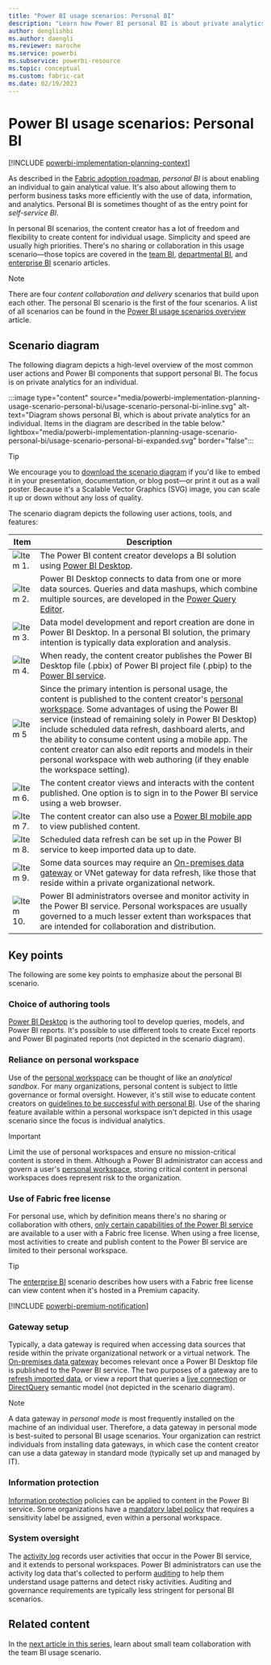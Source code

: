 ```yaml
---
title: "Power BI usage scenarios: Personal BI"
description: "Learn how Power BI personal BI is about private analytics for an individual."
author: denglishbi
ms.author: daengli
ms.reviewer: maroche
ms.service: powerbi
ms.subservice: powerbi-resource
ms.topic: conceptual
ms.custom: fabric-cat
ms.date: 02/19/2023
---
```


# Power BI usage scenarios: Personal BI

[!INCLUDE [powerbi-implementation-planning-context](includes/powerbi-implementation-planning-context.md)]

As described in the [Fabric adoption roadmap](fabric-adoption-roadmap-content-delivery-scope.md#personal), *personal BI* is about enabling an individual to gain analytical value. It's also about allowing them to perform business tasks more efficiently with the use of data, information, and analytics. Personal BI is sometimes thought of as the entry point for *self-service BI*.

In personal BI scenarios, the content creator has a lot of freedom and flexibility to create content for individual usage. Simplicity and speed are usually high priorities. There's no sharing or collaboration in this usage scenario—those topics are covered in the [team BI](powerbi-implementation-planning-usage-scenario-team-bi.md), [departmental BI](powerbi-implementation-planning-usage-scenario-departmental-bi.md), and [enterprise BI](powerbi-implementation-planning-usage-scenario-enterprise-bi.md) scenario articles.

> [!NOTE]
> There are four *content collaboration and delivery* scenarios that build upon each other. The personal BI scenario is the first of the four scenarios. A list of all scenarios can be found in the [Power BI usage scenarios overview](powerbi-implementation-planning-usage-scenario-overview.md) article.

## Scenario diagram

The following diagram depicts a high-level overview of the most common user actions and Power BI components that support personal BI. The focus is on private analytics for an individual.

:::image type="content" source="media/powerbi-implementation-planning-usage-scenario-personal-bi/usage-scenario-personal-bi-inline.svg" alt-text="Diagram shows personal BI, which is about private analytics for an individual. Items in the diagram are described in the table below." lightbox="media/powerbi-implementation-planning-usage-scenario-personal-bi/usage-scenario-personal-bi-expanded.svg" border="false":::

> [!TIP]
> We encourage you to [download the scenario diagram](powerbi-implementation-planning-usage-scenario-diagrams.md#personal-bi) if you'd like to embed it in your presentation, documentation, or blog post—or print it out as a wall poster. Because it's a Scalable Vector Graphics (SVG) image, you can scale it up or down without any loss of quality.

The scenario diagram depicts the following user actions, tools, and features:

| **Item** | **Description** |
| --- | --- |
| ![Item 1.](../media/legend-number/legend-number-01-fabric.svg) | The Power BI content creator develops a BI solution using [Power BI Desktop](../fundamentals/desktop-what-is-desktop.md). |
| ![Item 2.](../media/legend-number/legend-number-02-fabric.svg) | Power BI Desktop connects to data from one or more data sources. Queries and data mashups, which combine multiple sources, are developed in the [Power Query Editor](/power-query/power-query-what-is-power-query). |
| ![Item 3.](../media/legend-number/legend-number-03-fabric.svg) | Data model development and report creation are done in Power BI Desktop. In a personal BI solution, the primary intention is typically data exploration and analysis. |
| ![Item 4.](../media/legend-number/legend-number-04-fabric.svg) | When ready, the content creator publishes the Power BI Desktop file (.pbix) of Power BI project file (.pbip) to the [Power BI service](../fundamentals/power-bi-service-overview.md). |
| ![Item 5](../media/legend-number/legend-number-05-fabric.svg) | Since the primary intention is personal usage, the content is published to the content creator's [personal workspace](../fundamentals/service-basic-concepts.md#workspaces). Some advantages of using the Power BI service (instead of remaining solely in Power BI Desktop) include scheduled data refresh, dashboard alerts, and the ability to consume content using a mobile app. The content creator can also edit reports and models in their personal workspace with web authoring (if they enable the workspace setting). |
| ![Item 6.](../media/legend-number/legend-number-06-fabric.svg) | The content creator views and interacts with the content published. One option is to sign in to the Power BI service using a web browser. |
| ![Item 7.](../media/legend-number/legend-number-07-fabric.svg) | The content creator can also use a [Power BI mobile app](../consumer/mobile/mobile-apps-for-mobile-devices.md) to view published content. |
| ![Item 8.](../media/legend-number/legend-number-08-fabric.svg) | Scheduled data refresh can be set up in the Power BI service to keep imported data up to date. |
| ![Item 9.](../media/legend-number/legend-number-09-fabric.svg) | Some data sources may require an [On-premises data gateway](../connect-data/service-gateway-onprem.md) or VNet gateway for data refresh, like those that reside within a private organizational network. |
| ![Item 10.](../media/legend-number/legend-number-10-fabric.svg) | Power BI administrators oversee and monitor activity in the Power BI service. Personal workspaces are usually governed to a much lesser extent than workspaces that are intended for collaboration and distribution. |

## Key points

The following are some key points to emphasize about the personal BI scenario.

### Choice of authoring tools

[Power BI Desktop](../fundamentals/desktop-what-is-desktop.md) is the authoring tool to develop queries, models, and Power BI reports. It's possible to use different tools to create Excel reports and Power BI paginated reports (not depicted in the scenario diagram).

### Reliance on personal workspace

Use of the [personal workspace](../fundamentals/service-basic-concepts.md#workspaces) can be thought of like an *analytical sandbox*. For many organizations, personal content is subject to little governance or formal oversight. However, it's still wise to educate content creators on [guidelines to be successful with personal BI](fabric-adoption-roadmap-content-delivery-scope.md#personal). Use of the sharing feature available within a personal workspace isn't depicted in this usage scenario since the focus is individual analytics.

> [!IMPORTANT]
> Limit the use of personal workspaces and ensure no mission-critical content is stored in them. Although a Power BI administrator can access and govern a user's [personal workspace](/power-bi/admin/service-admin-portal-workspaces#govern-my-workspaces), storing critical content in personal workspaces does represent risk to the organization.

### Use of Fabric free license

For personal use, which by definition means there's no sharing or collaboration with others, [only certain capabilities of the Power BI service](../consumer/end-user-features.md#feature-list) are available to a user with a Fabric free license. When using a free license, most activities to create and publish content to the Power BI service are limited to their personal workspace.

> [!TIP]
> The [enterprise BI](powerbi-implementation-planning-usage-scenario-enterprise-bi.md) scenario describes how users with a Fabric free license can view content when it's hosted in a Premium capacity.

[!INCLUDE [powerbi-premium-notification](includes/powerbi-premium-notification.md)]

### Gateway setup

Typically, a data gateway is required when accessing data sources that reside within the private organizational network or a virtual network. The [On-premises data gateway](../connect-data/service-gateway-onprem.md) becomes relevant once a Power BI Desktop file is published to the Power BI service. The two purposes of a gateway are to [refresh imported data](../connect-data/refresh-data.md), or view a report that queries a [live connection](../connect-data/desktop-directquery-about.md#live-connections) or [DirectQuery](../connect-data/desktop-directquery-about.md) semantic model (not depicted in the scenario diagram).

> [!NOTE]
> A data gateway in *personal mode* is most frequently installed on the machine of an individual user. Therefore, a data gateway in personal mode is best-suited to personal BI usage scenarios. Your organization can restrict individuals from installing data gateways, in which case the content creator can use a data gateway in standard mode (typically set up and managed by IT).

### Information protection

[Information protection](fabric-adoption-roadmap-system-oversight.md#information-protection-and-data-loss-prevention) policies can be applied to content in the Power BI service. Some organizations have a [mandatory label policy](/fabric/governance/service-security-sensitivity-label-mandatory-label-policy) that requires a sensitivity label be assigned, even within a personal workspace.

### System oversight

The [activity log](../enterprise/service-admin-auditing.md) records user activities that occur in the Power BI service, and it extends to personal workspaces. Power BI administrators can use the activity log data that's collected to perform [auditing](powerbi-implementation-planning-auditing-monitoring-overview.md) to help them understand usage patterns and detect risky activities. Auditing and governance requirements are typically less stringent for personal BI scenarios.

## Related content

In the [next article in this series](powerbi-implementation-planning-usage-scenario-team-bi.md), learn about small team collaboration with the team BI usage scenario.
